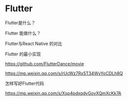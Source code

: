 # Flutter


Flutter是什么？



Flutter 能做什么？



Flutter与React Native 的对比



Flutter 的最小实现



https://github.com/FlutterDance/movie





https://mp.weixin.qq.com/s/rUcWz7Rx5T34WyYoCDLh8Q



怎样写好Flutter代码

https://mp.weixin.qq.com/s/Xsp4pdxqdyGovXQmXcKk7A
